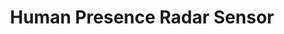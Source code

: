 ---
date_added: 2020-01-31
model: MIR-TE100
z2m: MIR-TE100-TY
vendor: Tuya
title: Human Presence Radar Sensor
category: sensor
supports: illuminance, presence, motion, motion direction, radar sensitivity, radar scene
zigbeemodel: ['TS0601','_TZE200_vrfecyku']
compatible: [z2m]
mlink: https://expo.tuya.com/product/847031
link: https://www.aliexpress.com/item/1005002897274124.html
---